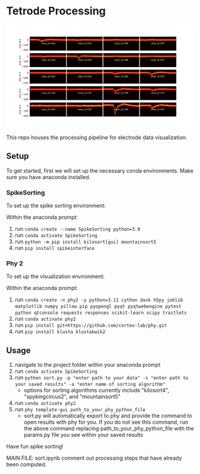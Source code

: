 # Tetrode Processing

![alt text](image-1.png)

This repo houses the processing pipeline for electrode data visualization.


## Setup

To get started, first we will set up the necessary conda environments. Make sure you have anaconda installed.

### SpikeSorting

To set up the spike sorting environment:

Within the anaconda prompt:
1. run ```conda create --name SpikeSorting python=3.9```
2. run ```conda activate SpikeSorting```
3. run ```python -m pip install kilosort[gui] mountainsort5```
4. run ```pip install spikeinterface```

### Phy 2

To set up the visualization environment:

Within the anaconda prompt:

1. run ```conda create -n phy2 -y python=3.11 cython dask h5py joblib matplotlib numpy pillow pip pyopengl pyqt pyqtwebengine pytest python qtconsole requests responses scikit-learn scipy traitlets```
2. run ```conda activate phy2```
3. run ```pip install git+https://github.com/cortex-lab/phy.git```
4. run ```pip install klusta klustakwik2```

## Usage

1. navigate to the project folder within your anaconda prompt
2. run ```conda activate SpikeSorting```
2. run ```python sort.py -p "enter path to your data" -s "enter path to your saved results" -a "enter name of sorting algorithm"```
    - options for sorting algorithms currently include "kilosort4", "spykingcircus2", and "mountainsort5"
3. run ```conda activate phy2```
4. run ```phy template-gui path_to_your_phy_python_file```
    - sort.py will automatically export to phy and provide the command to open results with phy for you. If you do not see this command, run the above command replacing path_to_your_phy_python_file with the params.py file you see within your saved results 

Have fun spike sorting!




MAIN FILE: 
sort.ipynb
comment out processing steps that have already been computed.
